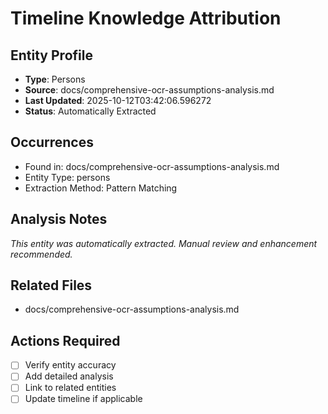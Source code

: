 # Timeline Knowledge Attribution

## Entity Profile
- **Type**: Persons
- **Source**: docs/comprehensive-ocr-assumptions-analysis.md
- **Last Updated**: 2025-10-12T03:42:06.596272
- **Status**: Automatically Extracted

## Occurrences
- Found in: docs/comprehensive-ocr-assumptions-analysis.md
- Entity Type: persons
- Extraction Method: Pattern Matching

## Analysis Notes
*This entity was automatically extracted. Manual review and enhancement recommended.*

## Related Files
- docs/comprehensive-ocr-assumptions-analysis.md

## Actions Required
- [ ] Verify entity accuracy
- [ ] Add detailed analysis
- [ ] Link to related entities
- [ ] Update timeline if applicable
